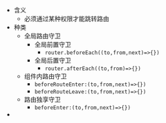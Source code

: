 - 含义
	- 必须通过某种权限才能跳转路由
- 种类
	- 全局路由守卫
		- 全局前置守卫
			- `router.beforeEach((to,from,next)=>{})`
		- 全局后置守卫
			- `router.afterEach((to,from)=>{})`
	- 组件内路由守卫
		- `beforeRouteEnter:(to,from,next)=>{})`
		- `beforeRouteLeave:(to,from,next)=>{})`
	- 路由独享守卫
		- `beforeEnter:(to,from,next)=>{})`
- 
